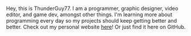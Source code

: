 Hey, this is ThunderGuy77.
I am a programmer, graphic designer, video editor, and game dev, amongst other things.
I'm learning more about programming every day so my projects should keep getting better and better.
Check out my personal website [here](https://thunderguy77.github.io/ThunderBoltWeb/index.html)! Or just find it here on GitHub.

<!---
ThunderGuy77/ThunderGuy77 is a ✨ special ✨ repository because its `README.md` (this file) appears on your GitHub profile.
You can click the Preview link to take a look at your changes.
--->
